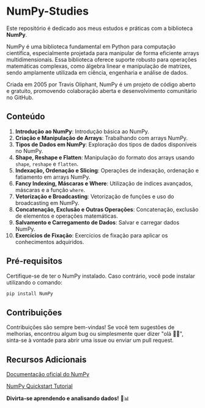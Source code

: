 # NumPy-Studies
Este repositório é dedicado aos meus estudos e práticas com a biblioteca **NumPy**. 

NumPy é uma biblioteca fundamental em Python para computação científica, especialmente projetada para manipular de forma eficiente arrays multidimensionais. Essa biblioteca oferece suporte robusto para operações matemáticas complexas, como álgebra linear e manipulação de matrizes, sendo amplamente utilizada em ciência, engenharia e análise de dados. 

Criada em 2005 por Travis Oliphant, NumPy é um projeto de código aberto e gratuito, promovendo colaboração aberta e desenvolvimento comunitário no GitHub.

## Conteúdo
01. **Introdução ao NumPy**: Introdução básica ao NumPy.
02. **Criação e Manipulação de Arrays**: Trabalhando com arrays NumPy. 
03. **Tipos de Dados em NumPy**: Exploração dos tipos de dados disponíveis no NumPy.
04. **Shape, Reshape e Flatten**: Manipulação do formato dos arrays usando `shape`, `reshape` e `flatten`.
05. **Indexação, Ordenação e Slicing**: Operações de indexação, ordenação e fatiamento em arrays NumPy. 
06. **Fancy Indexing, Máscaras e Where**: Utilização de índices avançados, máscaras e a função `where`.
07. **Vetorização e Broadcasting**: Vetorização de funções e uso do broadcasting em NumPy.
08. **Concatenação, Exclusão e Outras Operações**: Concatenação, exclusão de elementos e operações matemáticas.
09. **Salvamento e Carregamento de Dados**: Salvar e carregar dados NumPy.
10. **Exercícios de Fixação**: Exercícios de fixação para aplicar os conhecimentos adquiridos.

## Pré-requisitos
Certifique-se de ter o NumPy instalado. Caso contrário, você pode instalar utilizando o comando:

```bash
pip install NumPy
```

## Contribuições
Contribuições são sempre bem-vindas! Se você tem sugestões de melhorias, encontrou algum bug ou simplesmente quer dizer "olá 👋🏽", sinta-se à vontade para abrir uma issue ou enviar um pull request.

## Recursos Adicionais
[Documentação oficial do NumPy](https://NumPy.org/doc/stable)

[NumPy Quickstart Tutorial](https://NumPy.org/devdocs/user/quickstart.html)

**Divirta-se aprendendo e analisando dados!** 🚀📊
